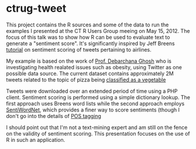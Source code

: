 ctrug-tweet
===========

This project contains the R sources and some of the data to run the examples I presented at the CT R 
Users Group meeing on May 15, 2012. The focus of this talk was to show how R can be used to evaluate
text to generate a "sentiment score". It's significantly inspired by Jeff Breens [tutorial](https://github.com/jeffreybreen/twitter-sentiment-analysis-tutorial-201107) on sentiment scoring of tweets pertaining to airlines.

My example is based on the work of [Prof. Debarchana Ghosh](http://www.geography.uconn.edu/people/ghosh.html)
 who is investigating health realated issues such as obesity, using Twitter as one possible data source. The 
current dataset contains approximately 2M tweets related to the topic of pizza being [classified as a 
vegetable](http://www.google.com/url?sa=t&rct=j&q=&esrc=s&source=web&cd=1&ved=0CIMBEBYwAA&url=http%3A%2F%2Fwww.msnbc.msn.com%2Fid%2F45306416%2Fns%2Fhealth-diet_and_nutrition%2Ft%2Fpizza-vegetable-congress-says-yes%2F&ei=zBGxT9btA-Pr0gHCpdykDA&usg=AFQjCNHX7_7RIhSUiFbOH-F15EXeVaK_dg)

Tweets were downloaded over an extended period of time using a PHP client. Sentiment scoring is performed 
using a simple dictionary lookup. The first approach uses Breens word lists while the second approach
employs [SentiWordNet](http://sentiwordnet.isti.cnr.it/), which provides a finer way to score sentiments
(though I don't go into the details of [POS tagging](http://en.wikipedia.org/wiki/Part-of-speech_tagging)

I should point out that I'm not a text-mining expert and am still on the fence on the validity of sentiment
scoring. This presentation focuses on the use of R in such an application.
